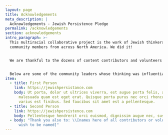 ```yaml
---
layout: page
title: Acknowledgements
meta_description: |
  Acknowledgements - Jewish Persistence Pledge
permalink: /acknowledgements
section: acknowledgements
intro_paragraph: >-
  This multiracial collaborative project is the work of Jewish thinkers and
  community members from across North America. We did it!


  We are thankful to the dozens of content contributors and volunteers who have made this a reality. We would also like to express our appreciation to vital organizers who are not named here for privacy reasons.


  Below are some of the community leaders whose thinking was influential in shaping this text & project.
item:
  - title: First Person
    link: https://jewishpersistance.com
    body: Ut porta, dolor ut ultrices viverra, est augue porta felis, auctor
      malesuada quam est eget erat. Quisque porta purus nec orci rhoncus, a
      varius est finibus. Sed faucibus sit amet est a pellentesque.
  - title: Second Person
    link: https://jewishpersistence.com
    body: Pellentesque hendrerit orci euismod, dignissim augue nec, suscipit nibh.
  - body: "Thank you also to: \\[names here of all contributors or volunteers who
      wish to be named]"
---
```

